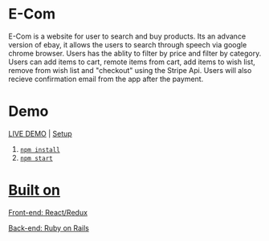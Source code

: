 # E-Com

<p>E-Com is a website for user to search and buy products.  Its an advance version of ebay, it allows the users to search through speech via google chrome browser. Users has the ablity to filter by price and filter by category.  Users can add items
to cart, remote items from cart, add items to wish list, remove from wish list and "checkout" using the Stripe Api.  Users will also recieve confirmation email from the app after the payment. </p>

# Demo
<p><a href="https://ecom-shop.herokuapp.com" target="_blank">LIVE DEMO</a> | <a href="https://github.com/wtk34500000/ebay-app-backend>Backend</a></p>
   
<h3>Log in username: wei@gmail.com  password: 1234</h3>


# Setup
<ol>
   <li><code>npm install</code></li>
   <li><code>npm start</code></li>
</ol>

# Built on
<p>Front-end: React/Redux</p>
<p>Back-end: Ruby on Rails</p>
